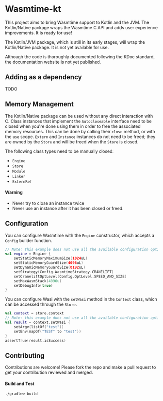# Wasmtime-kt

This project aims to bring Wasmtime support to Kotlin and the JVM. The Kotlin/Native package wraps the Wasmtime C API and adds user experience improvements. It is ready for use!

The Kotlin/JVM package, which is still in its early stages, will wrap the Kotlin/Native package. It is not yet available for use.

Although the code is thoroughly documented following the KDoc standard, the documentation website is not yet published.

## Adding as a dependency

TODO

## Memory Management

The Kotlin/Native package can be used without any direct interaction with C. Class instances that implement the `Autocloseable` interface need to be closed when you're done using them in order to free the associated memory resources. This can be done by calling their `close` method, or with the `use` scope. `Extern` and `Instance` instances do not need to be freed; they are owned by the `Store` and will be freed when the `Store` is closed. 

The following class types need to be manually closed:
- `Engine`
- `Store`
- `Module`
- `Linker`
- `ExternRef`

#### Warning
- Never try to close an instance twice
- Never use an instance after it has been closed or freed.

## Configuration

You can configure Wasmtime with the `Engine` constructor, which accepts a `Config` builder function.

```kotlin
// Note: this example does not use all the available configuration options
val engine = Engine {
    setStaticMemoryMaximumSize(1024uL)
    setStaticMemoryGuardSize(4096uL)
    setDynamicMemoryGuardSize(8192uL)
    setStrategy(Config.WasmtimeStrategy.CRANELIFT)
    setCraneliftOptLevel(Config.OptLevel.SPEED_AND_SIZE)
    setMaxWasmStack(4096u)
    setDebugInfo(true)
}
```

You can configure Wasi with the `setWasi` method in the `Context` class, which can be accessed through the `Store`.

```kotlin
val context = store.context
// Note: this example does not use all the available configuration options
val result = context.setWasi {
    setArgv(listOf("test"))
    setEnv(mapOf("TEST" to "test"))
}
assertTrue(result.isSuccess)
```

## Contributing

Contributions are welcome! Please fork the repo and make a pull request to get your contribution reviewed and merged.

#### Build and Test

`./gradlew build`